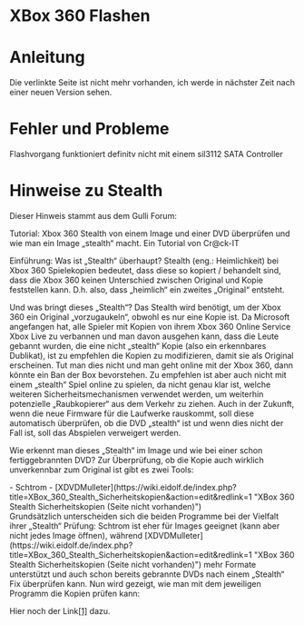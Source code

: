 # XBox 360 Flashen

# <span class="mw-headline" id="bkmrk-anleitung-1">Anleitung</span>

Die verlinkte Seite ist nicht mehr vorhanden, ich werde in nächster Zeit nach einer neuen Version sehen.

# <span class="mw-headline" id="bkmrk-fehler-und-probleme-1">Fehler und Probleme</span>

Flashvorgang funktioniert definitv nicht mit einem sil3112 SATA Controller

# <span class="mw-headline" id="bkmrk-hinweise-zu-stealth-1">Hinweise zu Stealth</span>

Dieser Hinweis stammt aus dem Gulli Forum:

Tutorial: Xbox 360 Stealth von einem Image und einer DVD überprüfen und wie man ein Image „stealth“ macht. Ein Tutorial von Cr@ck-IT

Einführung: Was ist „Stealth“ überhaupt? Stealth (eng.: Heimlichkeit) bei Xbox 360 Spielekopien bedeutet, dass diese so kopiert / behandelt sind, dass die Xbox 360 keinen Unterschied zwischen Original und Kopie feststellen kann. D.h. also, dass „heimlich“ ein zweites „Original“ entsteht.

Und was bringt dieses „Stealth“? Das Stealth wird benötigt, um der Xbox 360 ein Original „vorzugaukeln“, obwohl es nur eine Kopie ist. Da Microsoft angefangen hat, alle Spieler mit Kopien von ihrem Xbox 360 Online Service Xbox Live zu verbannen und man davon ausgehen kann, dass die Leute gebannt wurden, die eine nicht „stealth“ Kopie (also ein erkennbares Dublikat), ist zu empfehlen die Kopien zu modifizieren, damit sie als Original erscheinen. Tut man dies nicht und man geht online mit der Xbox 360, dann könnte ein Ban der Box bevorstehen. Zu empfehlen ist aber auch nicht mit einem „stealth“ Spiel online zu spielen, da nicht genau klar ist, welche weiteren Sicherheitsmechanismen verwendet werden, um weiterhin potenzielle „Raubkopierer“ aus dem Verkehr zu ziehen. Auch in der Zukunft, wenn die neue Firmware für die Laufwerke rauskommt, soll diese automatisch überprüfen, ob die DVD „stealth“ ist und wenn dies nicht der Fall ist, soll das Abspielen verweigert werden.

Wie erkennt man dieses „Stealth“ im Image und wie bei einer schon fertiggebrannten DVD? Zur Überprüfung, ob die Kopie auch wirklich unverkennbar zum Original ist gibt es zwei Tools:

<div class="vector-body" id="bkmrk-schtrom-xdvdmulleter"><div class="mw-body-content mw-content-ltr" dir="ltr" lang="de"><div class="mw-parser-output">- Schtrom
- [XDVDMulleter](https://wiki.eidolf.de/index.php?title=XBox_360_Stealth_Sicherheitskopien&action=edit&redlink=1 "XBox 360 Stealth Sicherheitskopien (Seite nicht vorhanden)")

</div></div></div>Grundsätzlich unterscheiden sich die beiden Programme bei der Vielfalt ihrer „Stealth“ Prüfung: Schtrom ist eher für Images geeignet (kann aber nicht jedes Image öffnen), während [XDVDMulleter](https://wiki.eidolf.de/index.php?title=XBox_360_Stealth_Sicherheitskopien&action=edit&redlink=1 "XBox 360 Stealth Sicherheitskopien (Seite nicht vorhanden)") mehr Formate unterstützt und auch schon bereits gebrannte DVDs nach einem „Stealth“ Fix überprüfen kann. Nun wird gezeigt, wie man mit dem jeweiligen Programm die Kopien prüfen kann:

Hier noch der Link[\[1\]](http://board.gulli.com/thread/777203-tut-stealth-von-image-und-dvd-berprfen-und-wie-man-ein-image-stealth-macht/) dazu.